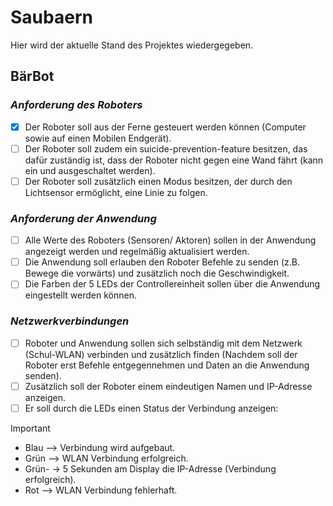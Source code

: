 # Saubaern
Hier wird der aktuelle Stand des Projektes wiedergegeben. 
## BärBot

### _Anforderung des Roboters_
- [X] Der Roboter soll aus der Ferne gesteuert werden können (Computer sowie auf einen Mobilen Endgerät). 
- [ ] Der Roboter soll zudem ein suicide-prevention-feature besitzen, das dafür zuständig ist, dass der Roboter nicht gegen eine Wand fährt (kann ein und ausgeschaltet werden). 
- [ ] Der Roboter soll zusätzlich einen Modus besitzen, der durch den Lichtsensor ermöglicht, eine Linie zu folgen. 

### _Anforderung der Anwendung_ 
- [ ] Alle Werte des Roboters (Sensoren/ Aktoren) sollen in der Anwendung angezeigt werden und regelmäßig aktualisiert werden. 
- [ ] Die Anwendung soll erlauben den Roboter Befehle zu senden (z.B. Bewege die vorwärts) und zusätzlich noch die Geschwindigkeit. 
- [ ] Die Farben der 5 LEDs der Controllereinheit sollen über die Anwendung eingestellt werden können. 

### _Netzwerkverbindungen_  
- [ ] Roboter und Anwendung sollen sich selbständig mit dem Netzwerk (Schul-WLAN) verbinden und zusätzlich finden (Nachdem soll der Roboter erst Befehle entgegennehmen und Daten an die Anwendung senden). 
- [ ] Zusätzlich soll der Roboter einem eindeutigen Namen und IP-Adresse anzeigen. 
- [ ] Er soll durch die LEDs einen Status der Verbindung anzeigen: 

> [!IMPORTANT]
> - Blau --> Verbindung wird aufgebaut.
> - Grün --> WLAN Verbindung erfolgreich.
> - Grün- -> 5 Sekunden am Display die IP-Adresse (Verbindung erfolgreich).
> - Rot --> WLAN Verbindung fehlerhaft.



 
